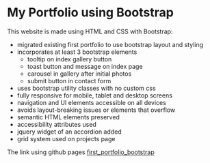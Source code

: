 # My Portfolio using Bootstrap

This website is made using HTML and CSS with Bootstrap:

- migrated existing first portfolio to use bootstrap layout and styling
- incorporates at least 3 bootstrap elements
    - tooltip on index gallery button
    - toast button and message on index page
    - carousel in gallery after initial photos
    - submit button in contact form
- uses bootstrap utility classes with no custom css
- fully responsive for mobile, tablet and desktop screens
- navigation and UI elements accessible on all devices
- avoids layout-breaking issues or elements that overflow
- semantic HTML elements preserved
- accessibility attributes used
- jquery widget of an accordion added
- grid system used on projects page

The link using github pages [first_portfolio_bootstrap](https://smallfledging.github.io/first_portfolio_bootstrap/)
